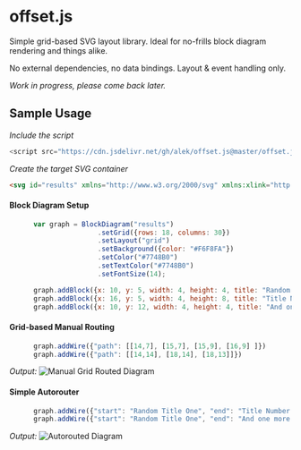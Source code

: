 # offset.js

Simple grid-based SVG layout library. Ideal for no-frills block diagram rendering and things alike. 

No external dependencies, no data bindings. Layout & event handling only. 

*Work in progress, please come back later.*

## Sample Usage ##

*Include the script*
```js
<script src="https://cdn.jsdelivr.net/gh/alek/offset.js@master/offset.js"></script>
```

*Create the target SVG container*
```html
<svg id="results" xmlns="http://www.w3.org/2000/svg" xmlns:xlink="http://www.w3.org/1999/xlink" width="960" height="540"></
```
#### Block Diagram Setup ####

```js
      var graph = BlockDiagram("results")
                      .setGrid({rows: 18, columns: 30})
                      .setLayout("grid")
                      .setBackground({color: "#F6F8FA"})
                      .setColor("#7748B0")
                      .setTextColor("#7748B0")
                      .setFontSize(14);

      graph.addBlock({x: 10, y: 5, width: 4, height: 4, title: "Random Title One"})
      graph.addBlock({x: 16, y: 5, width: 4, height: 8, title: "Title Number Two"})
      graph.addBlock({x: 10, y: 12, width: 4, height: 4, title: "And one more for good measure"})
```

#### Grid-based Manual Routing ####

```js
      graph.addWire({"path": [[14,7], [15,7], [15,9], [16,9] ]})
      graph.addWire({"path": [[14,14], [18,14], [18,13]]})
```

*Output:*
![Manual Grid Routed Diagram](https://user-images.githubusercontent.com/54517/82421251-98757480-9a35-11ea-8949-0985955572bb.png)

#### Simple Autorouter ####

```js
      graph.addWire({"start": "Random Title One", "end": "Title Number Two"})
      graph.addWire({"start": "Random Title One", "end": "And one more for good measure"})
```

*Output:*
![Autorouted Diagram](https://user-images.githubusercontent.com/54517/82588428-a5868680-9b4f-11ea-84ee-84563a5912a7.png)
